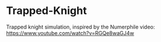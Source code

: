 # Trapped-Knight

Trapped knight simulation, inspired by the Numerphile video: 
https://www.youtube.com/watch?v=RGQe8waGJ4w

